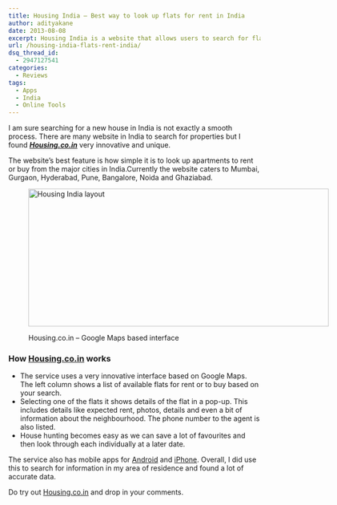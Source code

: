 ```yaml
---
title: Housing India – Best way to look up flats for rent in India
author: adityakane
date: 2013-08-08
excerpt: Housing India is a website that allows users to search for flats to rent or buy in Indian cities of Mumbai, Pune, Bangalore, Noida, Gurgaon, Gaziabad and Noida.
url: /housing-india-flats-rent-india/
dsq_thread_id:
  - 2947127541
categories:
  - Reviews
tags:
  - Apps
  - India
  - Online Tools
---
```

I am sure searching for a new house in India is not exactly a smooth process. There are many website in India to search for properties but I found <a href="http://housing.co.in/" onclick="_gaq.push(['_trackEvent', 'outbound-article', 'http://housing.co.in/', 'Housing.co.in']);" ><strong><em>Housing.co.in</em></strong></a> very innovative and unique.

The website&#8217;s best feature is how simple it is to look up apartments to rent or buy from the major cities in India.Currently the website caters to Mumbai, Gurgaon, Hyderabad, Pune, Bangalore, Noida and Ghaziabad.<figure id="attachment_77035" style="width: 600px;" class="wp-caption aligncenter">

[<img class=" wp-image-77035 " title="Housing India Layout" alt="Housing India layout" src="http://cdn.devilsworkshop.org/files/2013/08/Housing-India-layout-600x275.png" width="600" height="275" />][1]<figcaption class="wp-caption-text">Housing.co.in &#8211; Google Maps based interface</figcaption></figure> 

### How <a href="http://housing.co.in/" onclick="_gaq.push(['_trackEvent', 'outbound-article', 'http://housing.co.in/', 'Housing.co.in']);" >Housing.co.in</a> works

  * The service uses a very innovative interface based on Google Maps. The left column shows a list of available flats for rent or to buy based on your search.
  * Selecting one of the flats it shows details of the flat in a pop-up. This includes details like expected rent, photos, details and even a bit of information about the neighbourhood. The phone number to the agent is also listed.
  * House hunting becomes easy as we can save a lot of favourites and then look through each individually at a later date.

The service also has mobile apps for <a href="https://play.google.com/store/apps/details?id=com.locon.housing" onclick="_gaq.push(['_trackEvent', 'outbound-article', 'https://play.google.com/store/apps/details?id=com.locon.housing', 'Android']);" >Android</a> and <a href="https://itunes.apple.com/us/app/housing-india/id681756431" onclick="_gaq.push(['_trackEvent', 'outbound-article', 'https://itunes.apple.com/us/app/housing-india/id681756431', 'iPhone']);" >iPhone</a>. Overall, I did use this to search for information in my area of residence and found a lot of accurate data.

Do try out <a href="http://housing.co.in/" onclick="_gaq.push(['_trackEvent', 'outbound-article', 'http://housing.co.in/', 'Housing.co.in']);" >Housing.co.in</a> and drop in your comments.

 [1]: http://cdn.devilsworkshop.org/files/2013/08/Housing-India-layout.png
